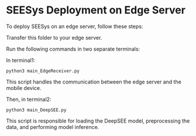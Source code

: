 # SEESys Deployment on Edge Server
To deploy SEESys on an edge server, follow these steps:

Transfer this folder to your edge server.

Run the following commands in two separate terminals:

In terminal1:
```
python3 main_EdgeReceiver.py
```
This script handles the communication between the edge server and the mobile device.

Then, in terminal2:
```
python3 main_DeepSEE.py
```
This script is responsible for loading the DeepSEE model, preprocessing the data, and performing model inference.
